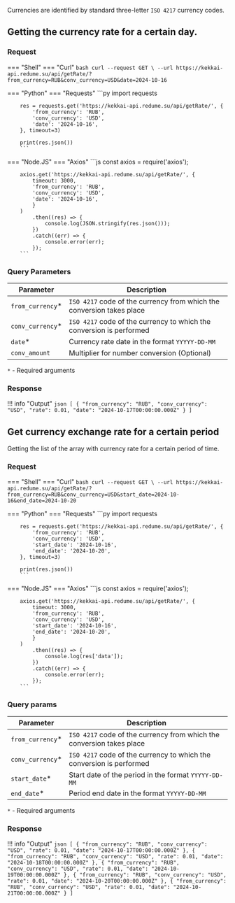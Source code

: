 Currencies are identified by standard three-letter `ISO 4217` currency codes.

## Getting the currency rate for a certain day.

### Request
=== "Shell"
    === "Curl"
        ```bash
        curl --request GET \
        --url https://kekkai-api.redume.su/api/getRate/?from_currency=RUB&conv_currency=USD&date=2024-10-16
        ```

=== "Python"
    === "Requests"
        ```py
        import requests

        res = requests.get('https://kekkai-api.redume.su/api/getRate/', {
            'from_currency': 'RUB',
            'conv_currency': 'USD',
            'date': '2024-10-16',
        }, timeout=3)

        print(res.json())
        ```


=== "Node.JS"
    === "Axios"
        ```js
        const axios = require('axios');

        axios.get('https://kekkai-api.redume.su/api/getRate/', {
            timeout: 3000,
            'from_currency': 'RUB',
            'conv_currency': 'USD',
            'date': '2024-10-16',
            }
        )
            .then((res) => {
                console.log(JSON.stringify(res.json()));
            })
            .catch((err) => {
                console.error(err);
            });
        ```

### Query Parameters
| Parameter         | Description                                                            |
|-------------------|------------------------------------------------------------------------|
| `from_currency`*  | `ISO 4217` code of the currency from which the conversion takes place  |
| `conv_currency`*  | `ISO 4217` code of the currency to which the conversion is performed   |
| `date`*           | Currency rate date in the format `YYYYY-DD-MM`                         |
| `conv_amount`     | Multiplier for number conversion (Optional)                            |

`*` - Required arguments

### Response
!!! info "Output"
    ```json
    [
        {
            "from_currency": "RUB",
            "conv_currency": "USD",
            "rate": 0.01,
            "date": "2024-10-17T00:00:00.000Z"
        }
    ]
    ```

## Get currency exchange rate for a certain period
Getting the list of the array with currency rate for a certain period of time.

### Request
=== "Shell"
    === "Curl"
        ```bash
        curl --request GET \
        --url https://kekkai-api.redume.su/api/getRate/?from_currency=RUB&conv_currency=USD&start_date=2024-10-16&end_date=2024-10-20
        ```

=== "Python"
    === "Requests"
        ```py
        import requests

        res = requests.get('https://kekkai-api.redume.su/api/getRate/', {
            'from_currency': 'RUB',
            'conv_currency': 'USD',
            'start_date': '2024-10-16',
            'end_date': '2024-10-20',
        }, timeout=3)

        print(res.json())
        ```


=== "Node.JS"
    === "Axios"
        ```js
        const axios = require('axios');

        axios.get('https://kekkai-api.redume.su/api/getRate/', {
            timeout: 3000,
            'from_currency': 'RUB',
            'conv_currency': 'USD',
            'start_date': '2024-10-16',
            'end_date': '2024-10-20',
            }
        )
            .then((res) => {
                console.log(res['data']);
            })
            .catch((err) => {
                console.error(err);
            });
        ```

### Query params
| Parameter        | Description                                                             |
|------------------|-------------------------------------------------------------------------|
| `from_currency`* | `ISO 4217` code of the currency from which the conversion takes place   |
| `conv_currency`* | `ISO 4217` code of the currency to which the conversion is performed    |
| `start_date`*    | Start date of the period in the format `YYYYY-DD-MM`                    |
| `end_date`*      | Period end date in the format `YYYYY-DD-MM`                             |

`*` - Required arguments

### Response
!!! info "Output"
    ```json
    [
        {
            "from_currency": "RUB",
            "conv_currency": "USD",
            "rate": 0.01,
            "date": "2024-10-17T00:00:00.000Z"
        },
        {
            "from_currency": "RUB",
            "conv_currency": "USD",
            "rate": 0.01,
            "date": "2024-10-18T00:00:00.000Z"
        },
        {
            "from_currency": "RUB",
            "conv_currency": "USD",
            "rate": 0.01,
            "date": "2024-10-19T00:00:00.000Z"
        },
        {
            "from_currency": "RUB",
            "conv_currency": "USD",
            "rate": 0.01,
            "date": "2024-10-20T00:00:00.000Z"
        },
        {
            "from_currency": "RUB",
            "conv_currency": "USD",
            "rate": 0.01,
            "date": "2024-10-21T00:00:00.000Z"
        }
    ]
    ```